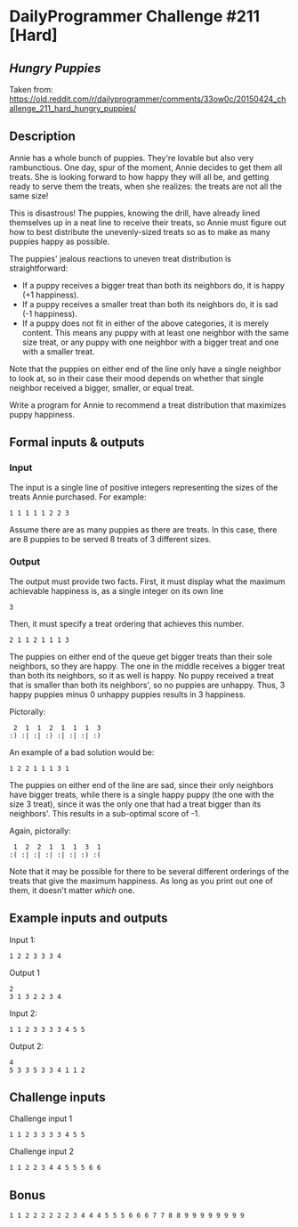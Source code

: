 # DailyProgrammer Challenge #211 [Hard]
## *Hungry Puppies*

Taken from: https://old.reddit.com/r/dailyprogrammer/comments/33ow0c/20150424_challenge_211_hard_hungry_puppies/

## Description

Annie has a whole bunch of puppies. They're lovable but also very rambunctious. One day, spur of the moment, Annie decides to get them all treats. She is looking forward to how happy they will all be, and getting ready to serve them the treats, when she realizes: the treats are not all the same size!

This is disastrous! The puppies, knowing the drill, have already lined themselves up in a neat line to receive their treats, so Annie must figure out how to best distribute the unevenly-sized treats so as to make as many puppies happy as possible.

The puppies' jealous reactions to uneven treat distribution is straightforward:

* If a puppy receives a bigger treat than both its neighbors do, it is happy (+1 happiness).
* If a puppy receives a smaller treat than both its neighbors do, it is sad (-1 happiness).
* If a puppy does not fit in either of the above categories, it is merely content. This means any puppy with at least one neighbor with the same size treat, or any puppy with one neighbor with a bigger treat and one with a smaller treat.

Note that the puppies on either end of the line only have a single neighbor to look at, so in their case their mood depends on whether that single neighbor received a bigger, smaller, or equal treat.

Write a program for Annie to recommend a treat distribution that maximizes puppy happiness.

## Formal inputs & outputs

### Input

The input is a single line of positive integers representing the sizes of the treats Annie purchased. For example:

`1 1 1 1 1 2 2 3`

Assume there are as many puppies as there are treats. In this case, there are 8 puppies to be served 8 treats of 3 different sizes.

### Output

The output must provide two facts. First, it must display what the maximum achievable happiness is, as a single integer on its own line

`3`

Then, it must specify a treat ordering that achieves this number.

`2 1 1 2 1 1 1 3`

The puppies on either end of the queue get bigger treats than their sole neighbors, so they are happy. The one in the middle receives a bigger treat than both its neighbors, so it as well is happy. No puppy received a treat that is smaller than both its neighbors', so no puppies are unhappy. Thus, 3 happy puppies minus 0 unhappy puppies results in 3 happiness.

Pictorally:

```
 2  1  1  2  1  1  1  3
:) :| :| :) :| :| :| :)
```

An example of a bad solution would be:

`1 2 2 1 1 1 3 1`

The puppies on either end of the line are sad, since their only neighbors have bigger treats, while there is a single happy puppy (the one with the size 3 treat), since it was the only one that had a treat bigger than its neighbors'. This results in a sub-optimal score of -1.

Again, pictorally:

```
 1  2  2  1  1  1  3  1
:( :| :| :| :| :| :) :(
```

Note that it may be possible for there to be several different orderings of the treats that give the maximum happiness. As long as you print out one of them, it doesn't matter *which* one.

## Example inputs and outputs

Input 1:

`1 2 2 3 3 3 4`

Output 1

```
2
3 1 3 2 2 3 4
```

Input 2:

`1 1 2 3 3 3 3 4 5 5`

Output 2:

```
4
5 3 3 5 3 3 4 1 1 2
```

## Challenge inputs

Challenge input 1

`1 1 2 3 3 3 3 4 5 5`

Challenge input 2

`1 1 2 2 3 4 4 5 5 5 6 6`

## Bonus

`1 1 2 2 2 2 2 2 3 4 4 4 5 5 5 6 6 6 7 7 8 8 9 9 9 9 9 9 9 9`
